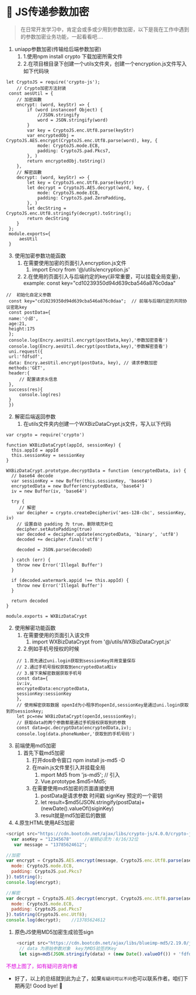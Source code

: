 # :elephant: JS传递参数加密



>在日常开发学习中，肯定会或多或少用到参数加密，以下是我在工作中遇到的参数加密业务功能，一起看看吧....
1. uniapp参数加密(传输给后端参数加密)
   1. 1.使用npm install crypto 下载加密所需文件
   2. 2.在项目根目录下创建一个utils文件夹，创建一个encryption.js文件写入如下代码块
```
let CryptoJS = require('crypto-js');
	// Crypto加密方法封装
 const aesUtil = {
 	// 加密函數
 	encrypt: (word, keyStr) => {
 		if (word instanceof Object) {
 			//JSON.stringify
 			word = JSON.stringify(word)
 		}
 		var key = CryptoJS.enc.Utf8.parse(keyStr)
 		var encryptedObj = CryptoJS.AES.encrypt(CryptoJS.enc.Utf8.parse(word), key, {
 			mode: CryptoJS.mode.ECB,
 			padding: CryptoJS.pad.Pkcs7,
 		}, )
 		return encryptedObj.toString()
 	},
 	// 解密函數
 	decrypt: (word, keyStr) => {
 		let key = CryptoJS.enc.Utf8.parse(keyStr)
 		let decrypt = CryptoJS.AES.decrypt(word, key, {
 			mode: CryptoJS.mode.ECB,
 			padding: CryptoJS.pad.ZeroPadding,
 		}, )
 		let decString = CryptoJS.enc.Utf8.stringify(decrypt).toString();
 		return decString
 	}
 };
 module.exports={
	 aesUtil
 }

```
   3. 使用加密参数功能函数
      1. 在需要使用加密的页面引入encryption.js文件
         1. import Encry from '@/utils/encryption.js'
      2. 2.在使用的页面引入与后端约定的key(非常重要，可以挂载全局变量)，example: const key="cd10239350d94d639cba546a876c0daa"
   ```
   //  初始化自定义参数
    const key="cd10239350d94d639cba546a876c0daa";  // 前端与后端约定的共同协议密匙key
    const postData={
    name:'小邱',
    age:21,
    height:175
    };
    console.log(Encry.aesUtil.encrypt(postData,key),'参数加密查看')
    console.log(Encry.aesUtil.decrypt(postData,key),'参数解密查看')
    uni.request({
    url:'fdfsdf',
    data: Encry.aesUtil.encrypt(postData, key), // 请求参数加密
    methods:'GET',
    header:{
        // 配置请求头信息
    },
    success(res){
        console.log(res)
    }
    })

   ```
2. 解密后端返回参数
   1. 在utils文件夹内创建一个WXBizDataCrypt.js文件，写入以下代码
```
var crypto = require('crypto')

function WXBizDataCrypt(appId, sessionKey) {
  this.appId = appId
  this.sessionKey = sessionKey
}

WXBizDataCrypt.prototype.decryptData = function (encryptedData, iv) {
  // base64 decode
  var sessionKey = new Buffer(this.sessionKey, 'base64')
  encryptedData = new Buffer(encryptedData, 'base64')
  iv = new Buffer(iv, 'base64')

  try {
     // 解密
    var decipher = crypto.createDecipheriv('aes-128-cbc', sessionKey, iv)
    // 设置自动 padding 为 true，删除填充补位
    decipher.setAutoPadding(true)
    var decoded = decipher.update(encryptedData, 'binary', 'utf8')
    decoded += decipher.final('utf8')
    
    decoded = JSON.parse(decoded)

  } catch (err) {
    throw new Error('Illegal Buffer')
  }

  if (decoded.watermark.appid !== this.appId) {
    throw new Error('Illegal Buffer')
  }

  return decoded
}

module.exports = WXBizDataCrypt

```
   2. 使用解密功能函数
      1. 在需要使用的页面引入该文件
         1. import WXBizDataCrypt from '@/utils/WXBizDataCrypt.js'
      2. 2.例如手机号授权的时候
```
    // 1.首先通过uni.login获取到sessionKey并用变量保存
    // 2.通过手机号授权获取到encryptedData和iv
    // 3.接下来解密数据获取手机号
    const data={
    iv:iv,
    encryptedData:encryptedData,
    sessionKey:sessionKey
    },
    // 使用解密获取数据 openId为小程序的openId,sessionKey是通过uni.login获取到的sessionkey;
    let pc=new WXBizDataCrypt(openId,sesssionKey);
    // 获取data的两个参数都是通过手机授权获取到的参数
    const data=pc.decryptData(encryptedData,iv); 
    console.log(data.phoneNumber,'获取到的手机号码')
```
3. 前端使用md5加密
   1. 首先下载md5加密 
      1. 打开dos命令窗口 npm install js-md5 -D
      2. 在main.js文件里引入并挂载全局
         1. mport Md5 from 'js-md5'; //  引入
         2. Vue.prototype.$md5=Md5;
      3. 在需要使用md5加密的页面直接使用
         1. postData是请求参数 时间戳 signKey 预定的一个密钥
         2. let result=$md5(JSON.stringify(postData)+(newDate().valueOf()siginKey)
         3. result就是md5加密后的数据
4. 4.原生HTML使用AES加密

```javascript
<script src="https://cdn.bootcdn.net/ajax/libs/crypto-js/4.0.0/crypto-js.min.js"></script>
  var aseKey = "12345678"     //秘钥必须为：8/16/32位
   var message = "13785624612";

//加密
var encrypt = CryptoJS.AES.encrypt(message, CryptoJS.enc.Utf8.parse(aseKey), {
  mode: CryptoJS.mode.ECB,
  padding: CryptoJS.pad.Pkcs7
}).toString();
console.log(encrypt); 

//解密
var decrypt = CryptoJS.AES.decrypt(encrypt, CryptoJS.enc.Utf8.parse(aseKey), {
  mode: CryptoJS.mode.ECB,
  padding: CryptoJS.pad.Pkcs7
}).toString(CryptoJS.enc.Utf8);
console.log(decrypt);    //13785624612

```
1. 原色JS使用MD5加密生成验签sign

```javascript
	<script src="https://cdn.bootcdn.net/ajax/libs/blueimp-md5/2.19.0/js/md5.js"></script>
     // data 为原始参数对象  key为MD5验签的Key
     let sign=md5(JSON.stringify(data) + (new Date().valueOf()) + 'fdfdffsdfsf'),
```

<font color="#dd00dd">不想上图了，如有疑问咨询作者</font><br />



* 好了，以上的总结就到此为止了，如果`有疑问可以不问`也可以联系作者。咱们下期再见! Good bye! 🌸